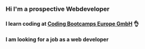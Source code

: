 ### Hi I'm a prospective Webdeveloper

#### I learn coding at [Coding Bootcamps Europe GmbH](https://www.coding-bootcamps.eu/welcome/) 👌

#### I am looking for a job as a web developer



<!--
**EmreTy/EmreTy** is a ✨ _special_ ✨ repository because its `README.md` (this file) appears on your GitHub profile.

Here are some ideas to get you started:

- 🔭 I’m currently working on ...
- 🌱 I’m currently learning ...
- 👯 I’m looking to collaborate on ...
- 🤔 I’m looking for help with ...
- 💬 Ask me about ...
- 📫 How to reach me: ...
- 😄 Pronouns: ...
- ⚡ Fun fact: ...
-->

